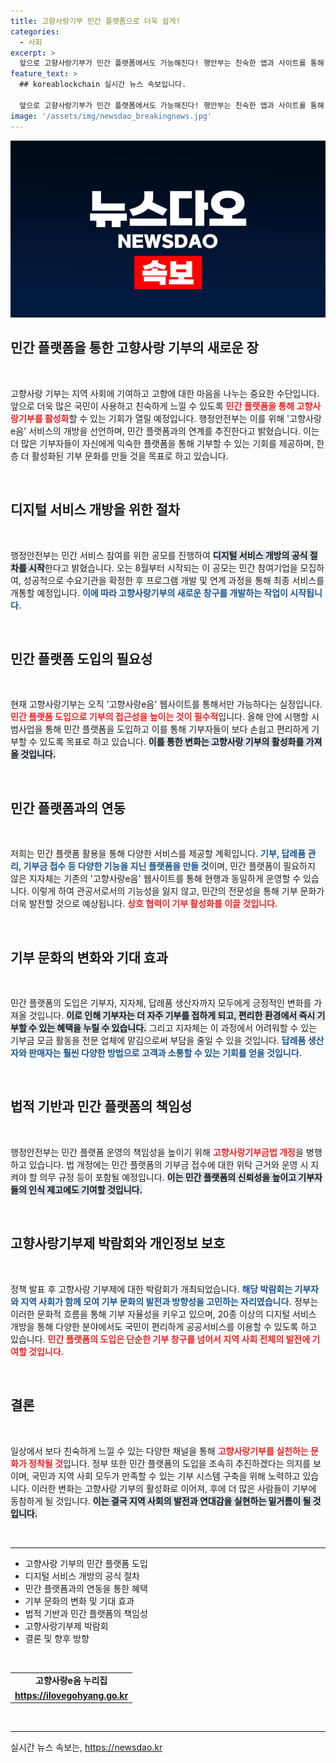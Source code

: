 ```yaml
---
title: 고향사랑기부 민간 플랫폼으로 더욱 쉽게!
categories:
  - 사회
excerpt: >
  앞으로 고향사랑기부가 민간 플랫폼에서도 가능해진다! 행안부는 친숙한 앱과 사이트를 통해 기부를 활성화할 계획으로, 오는 8월부터 민간 참여기업을 모집한다. 기부가 더 쉬워진다!
feature_text: >
  ## koreablockchain 실시간 뉴스 속보입니다.

  앞으로 고향사랑기부가 민간 플랫폼에서도 가능해진다! 행안부는 친숙한 앱과 사이트를 통해 기부를 활성화할 계획으로, 오는 8월부터 민간 참여기업을 모집한다. 기부가 더 쉬워진다!
image: '/assets/img/newsdao_breakingnews.jpg'
---
```


<p><img src="/assets/img/newsdao_breakingnews.jpg" alt="koreablockchain 속보" /></p>

<h2 data-ke-size="size26">민간 플랫폼을 통한 고향사랑 기부의 새로운 장</h2>

<p data-ke-size="size16">&nbsp;</p>

<p>고향사랑 기부는 지역 사회에 기여하고 고향에 대한 마음을 나누는 중요한 수단입니다. 앞으로 더욱 많은 국민이 사용하고 친숙하게 느낄 수 있도록 <b><span style="color: #ee2323;">민간 플랫폼을 통해 고향사랑기부를 활성화</span></b>할 수 있는 기회가 열릴 예정입니다. 행정안전부는 이를 위해 '고향사랑e음' 서비스의 개방을 선언하며, 민간 플랫폼과의 연계를 추진한다고 밝혔습니다. 이는 더 많은 기부자들이 자신에게 익숙한 플랫폼을 통해 기부할 수 있는 기회를 제공하며, 한층 더 활성화된 기부 문화를 만들 것을 목표로 하고 있습니다. </p>

<p data-ke-size="size16">&nbsp;</p>

<h2 data-ke-size="size26">디지털 서비스 개방을 위한 절차</h2>

<p data-ke-size="size16">&nbsp;</p>

<p>행정안전부는 민간 서비스 참여를 위한 공모를 진행하여 <b><span style="background-color: #21538527;">디지털 서비스 개방의 공식 절차를 시작</span></b>한다고 밝혔습니다. 오는 8월부터 시작되는 이 공모는 민간 참여기업을 모집하여, 성공적으로 수요기관을 확정한 후 프로그램 개발 및 연계 과정을 통해 최종 서비스를 개통할 예정입니다. <b><span style="color: #1a5490;">이에 따라 고향사랑기부의 새로운 창구를 개발하는 작업이 시작됩니다.</span></b> </p>

<p data-ke-size="size16">&nbsp;</p>

<h2 data-ke-size="size26">민간 플랫폼 도입의 필요성</h2>

<p data-ke-size="size16">&nbsp;</p>

<p>현재 고향사랑기부는 오직 '고향사랑e음' 웹사이트를 통해서만 가능하다는 실정입니다. <b><span style="color: #ee2323;">민간 플랫폼 도입으로 기부의 접근성을 높이는 것이 필수적</span></b>입니다. 올해 안에 시행할 시범사업을 통해 민간 플랫폼을 도입하고 이를 통해 기부자들이 보다 손쉽고 편리하게 기부할 수 있도록 목표로 하고 있습니다. <b><span style="background-color: #21538527;">이를 통한 변화는 고향사랑 기부의 활성화를 가져올 것입니다.</span></b> </p>

<p data-ke-size="size16">&nbsp;</p>

<h2 data-ke-size="size26">민간 플랫폼과의 연동</h2>

<p data-ke-size="size16">&nbsp;</p>

<p>저희는 민간 플랫폼 활용을 통해 다양한 서비스를 제공할 계획입니다. <b><span style="color: #1a5490;">기부, 답례품 관리, 기부금 접수 등 다양한 기능을 지닌 플랫폼을 만들 것</span></b>이며, 민간 플랫폼이 필요하지 않은 지자체는 기존의 '고향사랑e음' 웹사이트를 통해 현행과 동일하게 운영할 수 있습니다. 이렇게 하여 관공서로서의 기능성을 잃지 않고, 민간의 전문성을 통해 기부 문화가 더욱 발전할 것으로 예상됩니다. <b><span style="color: #ee2323;">상호 협력이 기부 활성화를 이끌 것입니다.</span></b></p>

<p data-ke-size="size16">&nbsp;</p>

<h2 data-ke-size="size26">기부 문화의 변화와 기대 효과</h2>

<p data-ke-size="size16">&nbsp;</p>

<p>민간 플랫폼의 도입은 기부자, 지자체, 답례품 생산자까지 모두에게 긍정적인 변화를 가져올 것입니다. <b><span style="background-color: #21538527;">이로 인해 기부자는 더 자주 기부를 접하게 되고, 편리한 환경에서 즉시 기부할 수 있는 혜택을 누릴 수 있습니다.</span></b> 그리고 지자체는 이 과정에서 어려워할 수 있는 기부금 모금 활동을 전문 업체에 맡김으로써 부담을 줄일 수 있을 것입니다. <b><span style="color: #1a5490;">답례품 생산자와 판매자는 훨씬 다양한 방법으로 고객과 소통할 수 있는 기회를 얻을 것입니다.</span></b> </p>

<p data-ke-size="size16">&nbsp;</p>

<h2 data-ke-size="size26">법적 기반과 민간 플랫폼의 책임성</h2>

<p data-ke-size="size16">&nbsp;</p>

<p>행정안전부는 민간 플랫폼 운영의 책임성을 높이기 위해 <b><span style="color: #ee2323;">고향사랑기부금법 개정</span></b>을 병행하고 있습니다. 법 개정에는 민간 플랫폼의 기부금 접수에 대한 위탁 근거와 운영 시 지켜야 할 의무 규정 등이 포함될 예정입니다. <b><span style="background-color: #21538527;">이는 민간 플랫폼의 신뢰성을 높이고 기부자들의 인식 제고에도 기여할 것입니다.</span></b></p>

<p data-ke-size="size16">&nbsp;</p>

<h2 data-ke-size="size26">고향사랑기부제 박람회와 개인정보 보호</h2>

<p data-ke-size="size16">&nbsp;</p>

<p>정책 발표 후 고향사랑 기부제에 대한 박람회가 개최되었습니다. <b><span style="color: #1a5490;">해당 박람회는 기부자와 지역 사회가 함께 모여 기부 문화의 발전과 방향성을 고민하는 자리였습니다.</span></b> 정부는 이러한 문화적 흐름을 통해 기부 자율성을 키우고 있으며, 20종 이상의 디지털 서비스 개방을 통해 다양한 분야에서도 국민이 편리하게 공공서비스를 이용할 수 있도록 하고 있습니다. <b><span style="color: #ee2323;">민간 플랫폼의 도입은 단순한 기부 창구를 넘어서 지역 사회 전체의 발전에 기여할 것입니다.</span></b></p>

<p data-ke-size="size16">&nbsp;</p>

<h2 data-ke-size="size26">결론</h2>

<p data-ke-size="size16">&nbsp;</p>

<p>일상에서 보다 친숙하게 느낄 수 있는 다양한 채널을 통해 <b><span style="color: #ee2323;">고향사랑기부를 실천하는 문화가 정착될 것</span></b>입니다. 정부 또한 민간 플랫폼의 도입을 조속히 추진하겠다는 의지를 보이며, 국민과 지역 사회 모두가 만족할 수 있는 기부 시스템 구축을 위해 노력하고 있습니다. 이러한 변화는 고향사랑 기부의 활성화로 이어져, 후에 더 많은 사람들이 기부에 동참하게 될 것입니다. <b><span style="background-color: #21538527;">이는 결국 지역 사회의 발전과 연대감을 실현하는 밑거름이 될 것입니다.</span></b></p>

<p data-ke-size="size16">&nbsp;</p>

<hr />

<ul>
<li>고향사랑 기부의 민간 플랫폼 도입</li>
<li>디지털 서비스 개방의 공식 절차</li>
<li>민간 플랫폼과의 연동을 통한 혜택</li>
<li>기부 문화의 변화 및 기대 효과</li>
<li>법적 기반과 민간 플랫폼의 책임성</li>
<li>고향사랑기부제 박람회</li>
<li>결론 및 향후 방향</li>
</ul>

<p data-ke-size="size16">&nbsp;</p>

<table>
<tr>
<td style="text-align: center; height: 17px;"><b>고향사랑e음 누리집</b></td>
</tr>
<tr>
<td style="text-align: center; height: 17px;"><b><a href="https://ilovegohyang.go.kr">https://ilovegohyang.go.kr</a></b></td>
</tr>
</table>

<p data-ke-size="size16">&nbsp;</p>

<hr />
실시간 뉴스 속보는, <a href="https://newsdao.kr" rel="dofollow">https://newsdao.kr</a>


